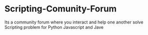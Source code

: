 # Scripting-Comunity-Forum
Its a community forum where you interact and help one another solve Scripting problem for Python Javascript and Jave
